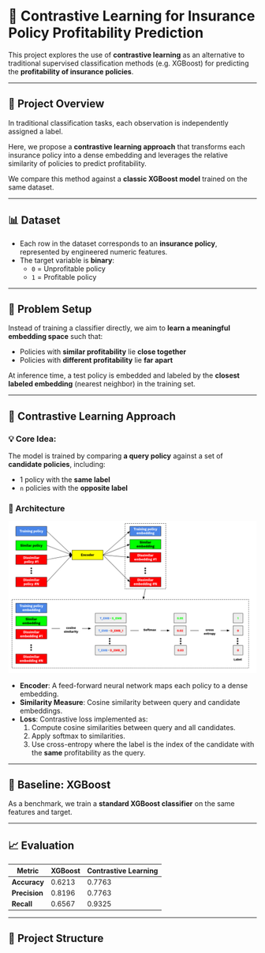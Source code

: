 # 🧠 Contrastive Learning for Insurance Policy Profitability Prediction

This project explores the use of **contrastive learning** as an alternative to traditional supervised classification methods (e.g. XGBoost) for predicting the **profitability of insurance policies**.

---

## 📘 Project Overview

In traditional classification tasks, each observation is independently assigned a label. 

Here, we propose a **contrastive learning approach** that transforms each insurance policy into a dense embedding and leverages the relative similarity of policies to predict profitability.

We compare this method against a **classic XGBoost model** trained on the same dataset.

---

## 📊 Dataset

- Each row in the dataset corresponds to an **insurance policy**, represented by engineered numeric features.
- The target variable is **binary**:
  - `0` = Unprofitable policy
  - `1` = Profitable policy

---

## 🧪 Problem Setup

Instead of training a classifier directly, we aim to **learn a meaningful embedding space** such that:
- Policies with **similar profitability** lie **close together**
- Policies with **different profitability** lie **far apart**

At inference time, a test policy is embedded and labeled by the **closest labeled embedding** (nearest neighbor) in the training set.

---

## 🔁 Contrastive Learning Approach

### 💡 Core Idea:
The model is trained by comparing **a query policy** against a set of **candidate policies**, including:
- 1 policy with the **same label**
- `n` policies with the **opposite label**

### 🧱 Architecture

![Network Architecture](assets/architecture.png)

- **Encoder**: A feed-forward neural network maps each policy to a dense embedding.
- **Similarity Measure**: Cosine similarity between query and candidate embeddings.
- **Loss**: Contrastive loss implemented as:
  1. Compute cosine similarities between query and all candidates.
  2. Apply softmax to similarities.
  3. Use cross-entropy where the label is the index of the candidate with the **same** profitability as the query.



---

## 🧪 Baseline: XGBoost

As a benchmark, we train a **standard XGBoost classifier** on the same features and target.

---

## 📈 Evaluation 

| Metric          | **XGBoost** | **Contrastive Learning** |
|-----------------|-------------|--------------------------|
| **Accuracy**    |    0.6213   |    0.7763                |
| **Precision**   |    0.8196   |    0.7763                |
| **Recall**      |    0.6567   |    0.9325                |

---

## 📁 Project Structure

